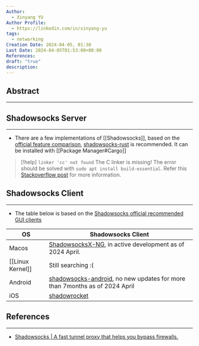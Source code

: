 ```yaml
---
Author:
  - Xinyang YU
Author Profile:
  - https://linkedin.com/in/xinyang-yu
tags:
  - networking
Creation Date: 2024-04-05, 01:30
Last Date: 2024-04-05T01:53:00+08:00
References: 
draft: "true"
description: 
---
```

## Abstract
---

## Shadowsocks Server
---
- There are a few implementations of [[Shadowsocks]], based on the [official feature comparison](https://shadowsocks.org/doc/getting-started.html#feature-comparison), [shadowsocks-rust](https://github.com/shadowsocks/shadowsocks-rust) is recommended. It can be installed with [[Package Manager#Cargo]]

>[!help] `linker 'cc' not found`
> The C linker is missing! The error should be solved with `sudo apt install build-essential`. Refer this [Stackoverflow post](https://stackoverflow.com/a/52445962) for more information.

## Shadowsocks Client
---
- The table below is based on the [Shadowsocks official recommended GUI clients](https://shadowsocks.org/doc/getting-started.html#gui-clients) 

| OS               | Shadowsocks Client                                                                                                               |
| ---------------- | -------------------------------------------------------------------------------------------------------------------------------- |
| Macos            | [ShadowsocksX-NG](https://github.com/shadowsocks/ShadowsocksX-NG), in active development as of 2024 April.                       |
| [[Linux Kernel]] | Still searching :(                                                                                                               |
| Android          | [shadowsocks-android](https://github.com/shadowsocks/shadowsocks-android), no new updates for more than 7months as of 2024 April |
| iOS              | [shadowrocket](https://apps.apple.com/us/app/shadowrocket/id932747118)                                                           |



## References
---
- [Shadowsocks | A fast tunnel proxy that helps you bypass firewalls.](https://shadowsocks.org/)